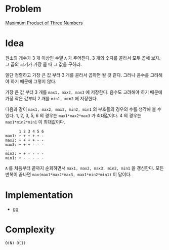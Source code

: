 # Problem

[Maximum Product of Three Numbers](https://leetcode.com/problems/maximum-product-of-three-numbers/)

# Idea

원소의 개수가 3 개 이상인 수열 `A` 가 주어진다. 3 개의 숫자를 골라서
모두 곱해 보자.  그 곱의 크기가 가장 클 때 그 값을 구하라.

일단 정렬하고 가장 큰 값 부터 3 개를 골라서 곱하면 될 것 같다. 그러나
음수를 고려해야 하기 때문에 그렇지 않다.

가장 큰 값 부터 3 개를 `max1, max2, max3` 에 저장한다.  음수도
고려해야 하기 때문에 가장 작은 값부터 2 개를 `min1, min2` 에 저장한다.

다음과 같이 `max1, max2, max3, min2, min1` 의 부호들의 경우의 수를
생각해 볼 수 있다. 1, 2, 3, 5, 6 의 경우는 `max1*max2*max3` 가
최대값이다. 4 의 경우는 `max1*min2*min1` 이 최대값이다.

```
      1 2 3 4 5 6
max1: + + + + + -
max2: + + + + - -
max3: + + + - - -
...
min2: + + - - - -
min1: + - - - - -
```

`A` 를 처음부터 끝까지 순회하면서 `max1, max2, max3, min2, min1` 을
갱신한다. 모든 반복이 끝나면 `max(max1*max2*max3, max1*min2*min1)` 이
답이다.

# Implementation

* [go](a.go)

# Complexity

```
O(N) O(1)
```
